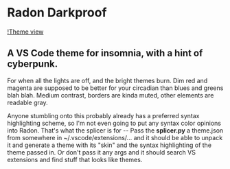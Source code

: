 # Radon Darkproof

[!Theme view](/view.png)

## A VS Code theme for insomnia, with a hint of cyberpunk.

For when all the lights are off, and the bright themes burn. Dim red and magenta are supposed to be better for your circadian than blues and greens blah blah. Medium contrast, borders are kinda muted, other elements are readable gray.

Anyone stumbling onto this probably already has a preferred syntax highlighting scheme, so I'm not even going to put any syntax color opinions into Radon. That's what the splicer is for -- Pass the **splicer.py** a theme.json from somewhere in ~/.vscode/extensions/... and it should be able to unpack it and generate a theme with its "skin" and the syntax highlighting of the theme passed in. Or don't pass it any args and it should search VS extensions and find stuff that looks like themes.